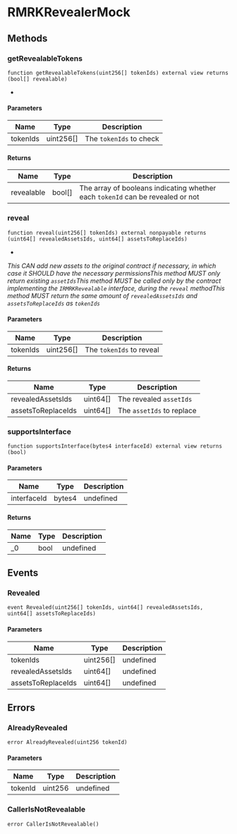 # RMRKRevealerMock









## Methods

### getRevealableTokens

```solidity
function getRevealableTokens(uint256[] tokenIds) external view returns (bool[] revealable)
```

-



#### Parameters

| Name | Type | Description |
|---|---|---|
| tokenIds | uint256[] | The `tokenIds` to check |

#### Returns

| Name | Type | Description |
|---|---|---|
| revealable | bool[] | The array of booleans indicating whether each `tokenId` can be revealed or not |

### reveal

```solidity
function reveal(uint256[] tokenIds) external nonpayable returns (uint64[] revealedAssetsIds, uint64[] assetsToReplaceIds)
```

-

*This CAN add new assets to the original contract if necessary, in which case it SHOULD have the necessary permissionsThis method MUST only return existing `assetIds`This method MUST be called only by the contract implementing the `IRMRKRevealable` interface, during the `reveal` methodThis method MUST return the same amount of `revealedAssetsIds` and `assetsToReplaceIds`  as `tokenIds`*

#### Parameters

| Name | Type | Description |
|---|---|---|
| tokenIds | uint256[] | The `tokenIds` to reveal |

#### Returns

| Name | Type | Description |
|---|---|---|
| revealedAssetsIds | uint64[] | The revealed `assetIds` |
| assetsToReplaceIds | uint64[] | The `assetIds` to replace |

### supportsInterface

```solidity
function supportsInterface(bytes4 interfaceId) external view returns (bool)
```





#### Parameters

| Name | Type | Description |
|---|---|---|
| interfaceId | bytes4 | undefined |

#### Returns

| Name | Type | Description |
|---|---|---|
| _0 | bool | undefined |



## Events

### Revealed

```solidity
event Revealed(uint256[] tokenIds, uint64[] revealedAssetsIds, uint64[] assetsToReplaceIds)
```





#### Parameters

| Name | Type | Description |
|---|---|---|
| tokenIds  | uint256[] | undefined |
| revealedAssetsIds  | uint64[] | undefined |
| assetsToReplaceIds  | uint64[] | undefined |



## Errors

### AlreadyRevealed

```solidity
error AlreadyRevealed(uint256 tokenId)
```





#### Parameters

| Name | Type | Description |
|---|---|---|
| tokenId | uint256 | undefined |

### CallerIsNotRevealable

```solidity
error CallerIsNotRevealable()
```







